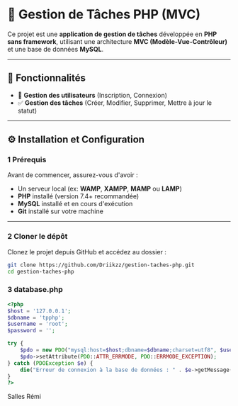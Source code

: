 # 📌 Gestion de Tâches PHP (MVC)

Ce projet est une **application de gestion de tâches** développée en **PHP sans framework**, utilisant une architecture **MVC (Modèle-Vue-Contrôleur)** et une base de données **MySQL**.

---

## 📌 Fonctionnalités
- 🔐 **Gestion des utilisateurs** (Inscription, Connexion)
- ✅ **Gestion des tâches** (Créer, Modifier, Supprimer, Mettre à jour le statut)

---

## ⚙️ Installation et Configuration

### **1️ Prérequis**
Avant de commencer, assurez-vous d'avoir :
- Un serveur local (ex: **WAMP**, **XAMPP**, **MAMP** ou **LAMP**)
- **PHP** installé (version 7.4+ recommandée)
- **MySQL** installé et en cours d'exécution
- **Git** installé sur votre machine

---

### **2️ Cloner le dépôt**
Clonez le projet depuis GitHub et accédez au dossier :
```sh
git clone https://github.com/Driikzz/gestion-taches-php.git
cd gestion-taches-php

```
### **3 database.php**
```php
<?php
$host = '127.0.0.1'; 
$dbname = 'tpphp'; 
$username = 'root'; 
$password = ''; 

try {
    $pdo = new PDO("mysql:host=$host;dbname=$dbname;charset=utf8", $username, $password);
    $pdo->setAttribute(PDO::ATTR_ERRMODE, PDO::ERRMODE_EXCEPTION);
} catch (PDOException $e) {
    die("Erreur de connexion à la base de données : " . $e->getMessage());
}
?>
````
Salles Rémi

